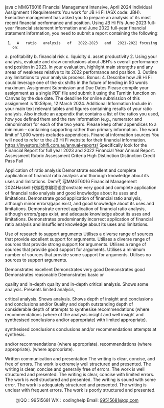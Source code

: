 java c
MMGT6016 
Financial Management 
Intensive, April 2024 
Individual Assignment 1
Requirements 
You work for JB   Hi   Fi (ASX code: JBH).   Executive   management   has asked you   to   prepare   an   analysis   of its   most recent financial   performance and   position.
Using   JB   Hi   Fi’s   June   2023 full-year   financial   statement   information   and   June   2022 full-year financial statement   information, you need to submit a   report containing   the following:
1.       A   ratio   analysis   of   2022-2023   and   2021-2022 focusing   on:
a.       profitability
b.         financial   risk
c.          liquidity
d.         asset productivity
2.         Using your analysis, evaluate and draw conclusions about   JBH's   s   overall   performance   and   position   in 2023.   In your evaluation,   highlight main strengths and   any   areas   of weakness relative   to   its   2022   performance   and   position.
3.         Outline any   limitations to your analysis   process.   Bonus:
4.         Describe   how JB   Hi   Fi could   leverage one of the six shifts   in the   future   of   lending   in   50   words   maximum.
Assignment Submission and Due Dates 
Please compile your assignment as a single   PDF file   and submit   it   using   the   Turnitin   function   on   Canvas   by the due   date.
The deadline for online submission of this assignment is 10:59pm, 12 March 2024. 
Additional Information 
Include   in your main text relevant tables and   figures   containing   results   of your   ratio analysis.
Also   include an appendix that contains a   list of the   ratios   you   used,   how you   defined   them   and   the   raw   information (e.g.,   numerator and denominator) for each of the two years.   Please   keep other appendices to a   minimum – containing supporting   rather than   primary   information.   The   word   limit   of   1,000 words   excludes   appendices. 
Financial information sources 
You will   need to   refer to the JB   Hi   Fi website for their financial   information.
https://investors.jbhifi.com.au/annual-reports/ 
Specifically   look   for   the Financial Report for full year 2023 and 2022 Financial Year Annual Report. 
Assessment Rubric
Assessment Criteria 
High Distinction 
Distinction 
Credit 
Pass 
Fail 



Application of ratio analysis 
Demonstrate excellent 
and complete application of financial ratio analysis and thorough knowledge 
about its uses and limitations. 
Dem代 写MMGT6016 Financial Management 2024Haskell
代做程序编程语言onstrate very good and complete application of 
financial ratio analysis and good knowledge about its uses and limitations. 
Demonstrate good 
application of financial ratio analysis, although minor errors/gaps exist, and good knowledge 
about its uses and limitations. 
Demonstrate correct 
application of financial ratio analysis, although errors/gaps exist, and adequate knowledge 
about its uses and limitations. 
Demonstrates 
predominantly incorrect application of financial ratio analysis and 
insufficient knowledge about its uses and 
limitations. 

Use of research to support 
arguments 
Utilises a diverse range of sources that provide 
excellent support for arguments. 
Utilises a diverse range of sources that provide strong support for arguments. 
Utilises a range of 
sources that provide good support for 
arguments. 
Utilises a minimum 
number of sources that 
provide some support for arguments. 
Utilises no sources to support arguments. 

Demonstrates excellent 
Demonstrates very good 
Demonstrates good 
Demonstrates reasonable 
Demonstrates basic or 

quality and in-depth 
quality and in-depth critical 
analysis. Shows some 
analysis. Presents 
limited analysis, 

critical analysis. Shows 
analysis. Shows 
depth of insight and 
conclusions and 
conclusions and/or 
Quality and depth 
outstanding depth of 
considerable depth of 
attempts to synthesise 
recommendations (where 
recommendations (where 
of the analysis 
insight and well 
insight and synthesised 
conclusions and/or 
appropriate) with limited 
appropriate). 

synthesised conclusions 
conclusions and/or 
recommendations 
attempts at synthesis. 


and/or recommendations (where appropriate). 
recommendations (where appropriate). 
(where appropriate). 




Written 
communication and presentation 
The writing is clear, 
concise, and free of 
errors. The work is 
extremely well structured and presented. 
The writing is clear, concise and generally free of errors. The work is well structured and presented. 
The writing is clear, 
concise with limited 
errors. The work is well 
structured and presented. 
The writing is sound with some error. The work is 
adequately structured and presented. 
The writing is unclear with frequent errors. The work is poorly structured and 
presented. 



         
加QQ：99515681  WX：codinghelp  Email: 99515681@qq.com
